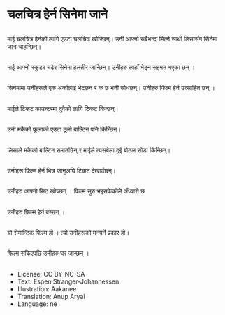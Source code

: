 # चलचित्र हेर्न सिनेमा जाने

##
माई चलचित्र हेर्नको लागि एउटा चलचित्र खोज्छिन्। उनी आफ्नो सबैभन्दा मिल्ने साथी लिसासँग सिनेमा जान चाहन्छिन्।

##
माई आफ्नो स्कुटर चढेर सिनेमा हलतीर जान्छिन्। उनीहरु त्यहाँ भेट्न सहमत भएका छन् ।

##
सिनेमामा उनीहरूले एक अर्कालाई भेटछन र क छ भनी सोधछन्। उनीहरु फिल्म हेर्न उत्साहित छन् ।

##
माईले टिकट काउन्टरमा दुवैको लागि टिकट किन्छन्।

##
उनी मकैको फूलाको एउटा ठूलो बाल्टिन पनि किन्छिन्।

##
लिसाले मकैको बाल्टिन समातछिन् र माईले त्यसबेला दुई बोतल सोडा किन्छिन्।

##
उनीहरू फिल्म हेर्न भित्र जानुअघि टिकट देखाउँछन्।

##
उनीहरु आफ्नो सिट खोज्छन् । फिल्म सुरु भइसकेकोले अँध्यारो छ

##
उनीहरु फिल्म हेर्न बस्छन् ।

##
यो रोमान्टिक फिल्म हो । त्यो उनीहरूको मनपर्ने प्रकार हो।

##
फिल्म सकिएपछि उनीहरु घर जान्छन् ।

##
* License: CC BY-NC-SA
* Text: Espen Stranger-Johannessen
* Illustration: Aakanee
* Translation: Anup Aryal
* Language: ne
